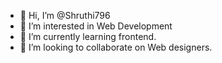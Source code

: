 - 👋 Hi, I’m @Shruthi796
- 👀 I’m interested in Web Development
- 🌱 I’m currently learning  frontend.
- 💞️ I’m looking to collaborate on Web designers.
  

<!---
Shruthi796/Shruthi796 is a ✨ special ✨ repository because its `README.md` (this file) appears on your GitHub profile.
You can click the Preview link to take a look at your changes.
--->
